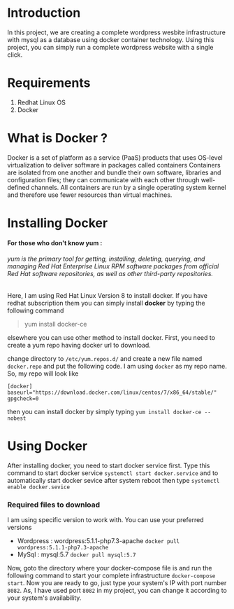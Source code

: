 # Introduction
In this project, we are creating a complete wordpress wesbite infrastructure with mysql as a database using docker container technology. Using this project, you can simply run a complete wordpress website with a single click. 

# Requirements
1. Redhat Linux OS
2. Docker 

# What is Docker ?

Docker is a set of platform as a service (PaaS) products that uses OS-level virtualization to deliver software in packages called containers Containers are isolated from one another and bundle their own software, libraries and configuration files; they can communicate with each other through well-defined channels. All containers are run by a single operating system kernel and therefore use fewer resources than virtual machines.

# Installing Docker 

#### For those who don't know yum :
###### yum is the primary tool for getting, installing, deleting, querying, and managing Red Hat Enterprise Linux RPM software packages from official Red Hat software repositories, as well as other third-party repositories.

Here, I am using Red Hat Linux Version 8 to install docker. If you have redhat subscription them you can simply install **docker** by typing the following command  
> yum install docker-ce

elsewhere you can use other method to install docker. First, you need to create a yum repo having docker url to download. 



change directory to `/etc/yum.repos.d/` and create a new file named `docker.repo` and put the following code. I am using `docker` as my repo name. So, my repo will look like 
```
[docker]
baseurl="https://download.docker.com/linux/centos/7/x86_64/stable/"
gpgcheck=0
```
then you can install docker by simply typing `yum install docker-ce --nobest`

# Using Docker
After installing docker, you need to start docker service first. Type this command to start docker service `systemctl start docker.service` and to automatically start docker sevice after system reboot then type `systemctl enable docker.sevice`

### Required files to download  
I am using specific version to work with. You can use your preferred versions
- Wordpress : wordpress:5.1.1-php7.3-apache   `docker pull wordpress:5.1.1-php7.3-apache`
- MySql : mysql:5.7   `docker pull mysql:5.7`

Now, goto the directory where your docker-compose file is and run the following command to start your complete infrastructure
`docker-compose start`. Now you are ready to go, just type your system's IP with port number `8082`. As, I have used port `8082` in my project, you can change it according to your system's availability.







